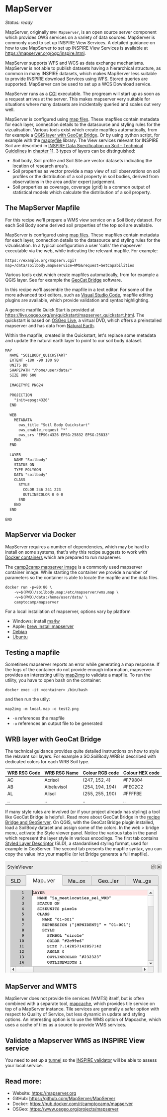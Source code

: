 # MapServer

*Status: ready*

MapServer, originally `UMN MapServer`, is an open source server component which provides OWS services on a variety of data sources.
MapServer is commonly used to set up INSPIRE View Services. A detailed guidance on how to use MapServer to set up INSPIRE View Services is available at https://mapserver.org/ogc/inspire.html.

MapServer supports WFS and WCS as data exchange mechanisms. MapServer is not able to publish datasets having a hierarchical structure, as common in many INSPIRE datasets, which makes MapServer less suitable to provide INSPIRE download Services using WFS. Stored queries are supported. MapServer can be used to set up a WCS Download service.

MapServer runs as a [CGI](https://en.wikipedia.org/wiki/Common_Gateway_Interface) executable. The progream will start up as soon as a request arrives at the server. This makes mapserver very suitable for situations where many datasets are incidentally queried and scales out very well.

MapServer is configured using [map files](https://www.mapserver.org/mapfile/). These mapfiles contain metadata for each layer, connection details to the datasource and styling rules for the vizualisation. Various tools exist which create mapfiles automatically, from for example a [QGIS layer with GeoCat Bridge](bridge-geoserver-geonetwork.md). Or by using python script, for example with the [mappyfile](https://github.com/geographika/mappyfile) library.
The View services relevant for INSPIRE Soil are described in [INSPIRE Data Specification on Soil – Technical Guidelines](https://inspire.ec.europa.eu/id/document/tg/so) in [chapter 11](https://github.com/INSPIRE-MIF/technical-guidelines/blob/2022.2/data/so/dataspecification_so.adoc#layers-to-be-provided-by-inspire-view-services). 3 types of layers can be distinguished:
- Soil body, Soil profile and Soil Site are vector datasets indicating the location of research area's.
- Soil properties as vector provide a map view of soil observations on soil profiles or the distribution of a soil property in soil bodies, derived from observations in the area and/or expert judgement.
- Soil properties as coverage, coverage (grid) is a common output of statistical models which calculate the distribution of a soil property.

## The MapServer Mapfile

For this recipe we'll prepare a WMS view service on a Soil Body dataset. For each Soil Body some derived soil properties of the top soil are available.

MapServer is configured using [map files](https://www.mapserver.org/mapfile/). These mapfiles contain metadata for each layer, connection details to the datasource and styling rules for the vizualisation. In a typical configuration a user 'calls' the mapserver executable via the web, while indicating the relevant mapfile. For example:

```
https://example.org/mapserv.cgi?map=/data/soilbody.map&service=WMS&request=GetCapabilities
```

Various tools exist which create mapfiles automatically, from for example a QGIS layer. See for example the [GeoCat Bridge](https://plugins.qgis.org/plugins/geocatbridge/) software.

In this recipe we'll assemble the mapfile in a text editor. For some of the more advanced text editors, such as [Visual Studio Code](../utils/visualstudiocode.md), mapfile editing plugins are available, which provide validation and syntax highlighting.

A generic mapfile Quick Start is provided at https://live.osgeo.org/en/quickstart/mapserver_quickstart.html. The quickstart is based on [OSGeo Live](https://live.osgeo.org/), a virtual DVD, which offers a preinstalled mapserver and has data from [Natural Earth](https://www.naturalearthdata.com/downloads/).

Within the mapfile, created in the Quickstart, let's replace some metadata and update the natural earth layer to point to our soil body dataset.

``` 
MAP
  NAME "SOILBODY_QUICKSTART"
  EXTENT -180 -90 180 90
  UNITS DD
  SHAPEPATH "/home/user/data/"
  SIZE 800 600

  IMAGETYPE PNG24

  PROJECTION
    "init=epsg:4326"
  END

  WEB
    METADATA
      ows_title "Soil Body Quickstart"
      ows_enable_request "*"
      ows_srs "EPSG:4326 EPSG:25832 EPSG:25833"
    END
  END

  LAYER
    NAME "Soilbody"
    STATUS ON
    TYPE POLYGON
    DATA "soilbody"
    CLASS
      STYLE
        COLOR 246 241 223
        OUTLINECOLOR 0 0 0
      END
    END
  END

END
```

## MapServer via Docker

MapServer requires a number of dependencies, which may be hard to install on some systems, that's why this recipe suggests to work with [Docker containers](../utils/docker.md) which are prepared to run mapserver.

The [camp2camp mapserver image](https://hub.docker.com/r/camptocamp/mapserver) is a commonly used mapserver container image. While starting the container we provide a number of parameters so the container is able to locate the mapfile and the data files.

```
docker run -p=80:80 \
    -v=$(PWD)/soilbody.map:/etc/mapserver/wms.map \
    -v=$(PWD)/data:/home/user/data/ \
    camptocamp/mapserver
```

For a local installation of mapserver, options vary by platform

- Windows; install [ms4w](https://www.ms4w.com) 
- Apple; [brew install mapserver](https://formulae.brew.sh/formula/mapserver)
- [Debian](http://wiki.debian.org/DebianGis) 
- [Ubuntu](https://wiki.ubuntu.com/UbuntuGIS) 

## Testing a mapfile

Sometimes mapserver reports an error while generating a map response.
If the logs of the container do not provide enough information, mapserver provides an interesting utility [map2img](https://mapserver.org/utilities/map2img.html) to validate a mapfile. To run the utility, you have to open bash on the container: 

```
docker exec -it <container> /bin/bash 
```

and then run the utily:

```
map2img -m local.map -o test2.png
```

- `-m` references the mapfile
- `-o` references an output file to be generated



## WRB layer with GeoCat Bridge 

The technical guidance provides quite detailed instructions on how to style the relavant soil layers. For example a SO.SoilBody.WRB is described with dedicated colors for each WRB Soil type.

| WRB RSG Code | WRB RSG Name | Colour RGB code | Colour HEX code |
| --- | --- | --- | --- |
| AC | Acrisol | (247, 152, 4) | #F79804 |
| AB | Albeluvisol | (254, 194, 194) | #FEC2C2 |
| AL | Alisol | (255, 255, 190) | #FFFFBE |
| .. | .. | .. | .. |

If many style rules are involved (or if your project already has styling) a tool like GeoCat Bridge is helpfull. Read more about GeoCat Bridge in the [recipe Bridge and GeoServer](bridge-geoserver-geonetwork.md). On QGIS, with the GeoCat Bridge plugin installed, load a SoilBody dataset and assign some of the colors. In the web > bridge menu, activate the Style viewer panel. Notice the various tabs in the panel which represent the layer style in various encodings. The first tab contains [Styled Layer Descriptor](https://www.ogc.org/standards/sld) (SLD), a standardised styling format, used for example in GeoServer. The second tab presents the mapfile syntax, you can copy the value into your mapfile (or let Bridge generate a full mapfile).

![Mapfile styler Geocat Bridge](img/bridge-mapfile-styler.png)

## MapServer and WMTS

MapServer does not provide tile services (WMTS) itself, but is often combined with a separate tool, [mapcache](https://mapserver.org/mapcache/), which provides tile service on top of a MapServer instance. Tile services are generally a safer option with respect to Quality of Service, but less dynamic in update and styling options. An interesting option is to use the WMS option of Mapcache, which uses a cache of tiles as a source to provide WMS services.

## Validate a Mapserver WMS as INSPIRE View service

You need to set up a [tunnel](../utils/localtunnel.md) so the [INSPIRE validator](https://inspire.ec.europa.eu/validator/home/index.html) will be able to assess your local service. 


## Read more:

- Website: https://mapserver.org
- GitHub: https://github.com/MapServer/MapServer
- Docker: https://hub.docker.com/r/camptocamp/mapserver
- OSGeo: https://www.osgeo.org/projects/mapserver
